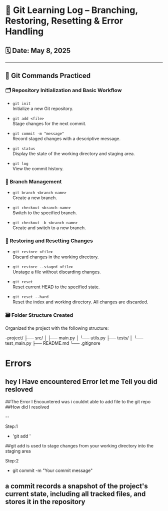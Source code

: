 # 📘 Git Learning Log – Branching, Restoring, Resetting & Error Handling

## 🗓️ Date: May 8, 2025

---

## 🔧 Git Commands Practiced

### 🗂️ Repository Initialization and Basic Workflow

- `git init`  
  Initialize a new Git repository.

- `git add <file>`  
  Stage changes for the next commit.

- `git commit -m "message"`  
  Record staged changes with a descriptive message.

- `git status`  
  Display the state of the working directory and staging area.

- `git log`  
  View the commit history.

### 🌿 Branch Management

- `git branch <branch-name>`  
  Create a new branch.

- `git checkout <branch-name>`  
  Switch to the specified branch.

- `git checkout -b <branch-name>`  
  Create and switch to a new branch.

### 🔄 Restoring and Resetting Changes

- `git restore <file>`  
  Discard changes in the working directory.

- `git restore --staged <file>`  
  Unstage a file without discarding changes.

- `git reset`  
  Reset current HEAD to the specified state.

- `git reset --hard`  
  Reset the index and working directory. All changes are discarded.

### 🗃️ Folder Structure Created

Organized the project with the following structure:

-project/
├── src/
│ ├── main.py
│ └── utils.py
├── tests/
│ └── test_main.py
├── README.md
└── .gitignore

# Errors
## hey I Have encountered Error let me Tell you did resloved
##The Error I Encountered was i couldnt able to add file to the git repo 
##How did I resolved 

--

Step:1
- 'git add <file>'

 ##git add is used to stage changes from your working directory into the staging area

Step:2
- git commit -m "Your commit message"
## a commit records a snapshot of the project's current state, including all tracked files, and stores it in the repository
